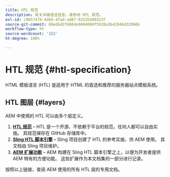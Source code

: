 ```yaml
---
title: HTL 规范
description: 有关详细语法信息，请参阅 HTL 规范。
exl-id: c0657476-4db6-4fad-ad87-9252b5003237
source-git-commit: 88edbd2fd66de960460df5928a3b42846d32066b
workflow-type: ht
source-wordcount: '152'
ht-degree: 100%

---
```



# HTL 规范 {#htl-specification}

HTML 模板语言 (HTL) 是适用于 HTML 的首选和推荐的服务器站点模板系统。

## HTL 图层 {#layers}

AEM 中使用的 HTL 可以由多个层定义。

1. **[HTL 规范](https://github.com/adobe/htl-spec)** – HTL 是一个开源、不依赖于平台的规范，任何人都可以自由实施。 其规范保存在 GitHub 存储库中。
1. **[Sling HTL 脚本引擎](https://sling.apache.org/documentation/bundles/scripting/scripting-htl.html)** – Sling 项目创建了 HTL 的参考实施，供 AEM 使用。 其文档由 Sling 项目维护。
1. **[AEM 扩展功能](aem-extensions.md)** – AEM 构建在 Sling HTL 脚本引擎之上，以便为开发者提供 AEM 特有的方便功能。 这些扩展作为本文档集的一部分进行记录。

按照以上链接，查阅 AEM 使用的所有 HTL 层的专用文档。
